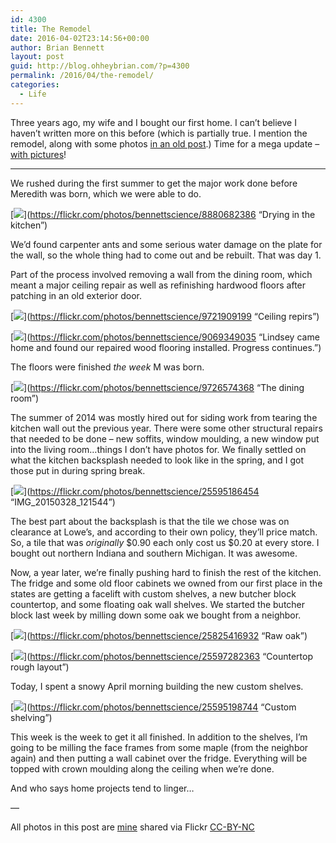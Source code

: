 ```yaml
---
id: 4300
title: The Remodel
date: 2016-04-02T23:14:56+00:00
author: Brian Bennett
layout: post
guid: http://blog.ohheybrian.com/?p=4300
permalink: /2016/04/the-remodel/
categories:
  - Life
---
```

Three years ago, my wife and I bought our first home. I can&#8217;t believe I haven&#8217;t written more on this before (which is partially true. I mention the remodel, along with some photos [in an old post](http://blog.ohheybrian.com/2013/09/in-absentia/).) Time for a mega update &#8211; [with pictures](https://www.flickr.com/photos/bennettscience/albums/72157633760342509)!

* * *

We rushed during the first summer to get the major work done before Meredith was born, which we were able to do.

[![](https://farm8.static.flickr.com/7421/8880682386_753e045c8d_z.jpg)](https://flickr.com/photos/bennettscience/8880682386 &#8220;Drying in the kitchen&#8221;)

We&#8217;d found carpenter ants and some serious water damage on the plate for the wall, so the whole thing had to come out and be rebuilt. That was day 1.

Part of the process involved removing a wall from the dining room, which meant a major ceiling repair as well as refinishing hardwood floors after patching in an old exterior door.

[![](https://farm3.static.flickr.com/2827/9721909199_d8c6aa5c18_z.jpg)](https://flickr.com/photos/bennettscience/9721909199 &#8220;Ceiling repirs&#8221;)

[![](https://farm8.static.flickr.com/7298/9069349035_d386effa48_z.jpg)](https://flickr.com/photos/bennettscience/9069349035 &#8220;Lindsey came home and found our repaired wood flooring installed. Progress continues.&#8221;)

The floors were finished _the week_ M was born.

[![](https://farm3.static.flickr.com/2893/9726574368_a82149454c_z.jpg)](https://flickr.com/photos/bennettscience/9726574368 &#8220;The dining room&#8221;)

The summer of 2014 was mostly hired out for siding work from tearing the kitchen wall out the previous year. There were some other structural repairs that needed to be done &#8211; new soffits, window moulding, a new window put into the living room&#8230;things I don&#8217;t have photos for. We finally settled on what the kitchen backsplash needed to look like in the spring, and I got those put in during spring break.

[![](https://farm2.static.flickr.com/1659/25595186454_9d7fda06c9_z.jpg)](https://flickr.com/photos/bennettscience/25595186454 &#8220;IMG_20150328_121544&#8221;)

The best part about the backsplash is that the tile we chose was on clearance at Lowe&#8217;s, and according to their own policy, they&#8217;ll price match. So, a tile that was _originally_ $0.90 each only cost us $0.20 at every store. I bought out northern Indiana and southern Michigan. It was awesome.

Now, a year later, we&#8217;re finally pushing hard to finish the rest of the kitchen. The fridge and some old floor cabinets we owned from our first place in the states are getting a facelift with custom shelves, a new butcher block countertop, and some floating oak wall shelves. We started the butcher block last week by milling down some oak we bought from a neighbor.

[![](https://farm2.static.flickr.com/1617/25825416932_e813e96ca1_z.jpg)](https://flickr.com/photos/bennettscience/25825416932 &#8220;Raw oak&#8221;)

[![](https://farm2.static.flickr.com/1570/25597282363_f0ee761f4d_z.jpg)](https://flickr.com/photos/bennettscience/25597282363 &#8220;Countertop rough layout&#8221;)

Today, I spent a snowy April morning building the new custom shelves.

[![](https://farm2.static.flickr.com/1716/25595198744_4f347ea37d_z.jpg)](https://flickr.com/photos/bennettscience/25595198744 &#8220;Custom shelving&#8221;)

This week is the week to get it all finished. In addition to the shelves, I&#8217;m going to be milling the face frames from some maple (from the neighbor again) and then putting a wall cabinet over the fridge. Everything will be topped with crown moulding along the ceiling when we&#8217;re done.

And who says home projects tend to linger&#8230;

&#8212;

All photos in this post are [mine](https://www.flickr.com/photos/bennettscience/albums/72157633760342509/with/25595198744/) shared via Flickr [CC-BY-NC](https://creativecommons.org/licenses/by-nc-sa/3.0/us/)
